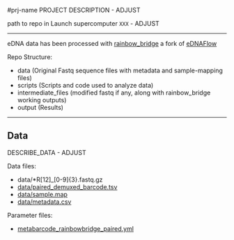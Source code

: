 #prj-name
PROJECT DESCRIPTION  - ADJUST

path to repo in Launch supercomputer `XXX`  - ADJUST

---

eDNA data has been processed with [rainbow_bridge](https://github.com/mhoban/rainbow_bridge) a fork of [eDNAFlow](https://github.com/mahsa-mousavi/eDNAFlow)

Repo Structure:

* data (Original Fastq sequence files with metadata and sample-mapping files)
* scripts (Scripts and code used to analyze data)
* intermediate_files (modified fastq if any, along with rainbow_bridge working outputs)
* output (Results)

---

## Data

DESCRIBE_DATA - ADJUST

Data files:

* data/*R[12]_[0-9]{3}.fastq.gz
* [data/paired_demuxed_barcode.tsv](data/paired_demuxed_barcode.tsv)
* [data/sample.map](data/sample.map)
* [data/metadata.csv](data/metadata.csv)

Parameter files:

* [metabarcode_rainbowbridge_paired.yml](metabarcode_rainbowbridge_paired.yml)
